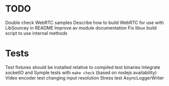 # TODO

Double check WebRTC samples
Describe how to build WebRTC for use with LibSourcey in README
Improve av module documentation
Fix libuv build script to use internal methods


# Tests

Test fixtures should be installed relative to compiled test binaries
Integrate socketIO and Symple tests with `make check` (based on nodejs availability)
Video encoder test changing input resolution
Stress test AsyncLoggerWriter